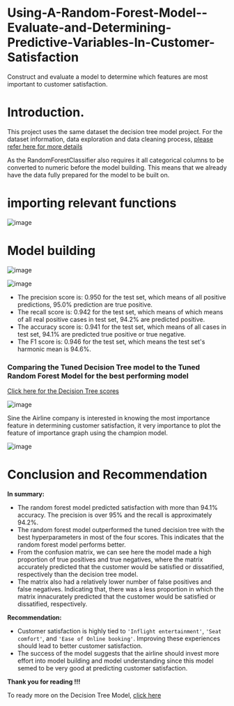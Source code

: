 # Using-A-Random-Forest-Model--Evaluate-and-Determining-Predictive-Variables-In-Customer-Satisfaction
Construct and evaluate a model to determine which features are most important to customer satisfaction.

# Introduction. 
This project uses the same dataset the decision tree model project. For the dataset information, data exploration and data cleaning process, [please refer here for more details](https://github.com/OTQUEEN/Constructing-and-Evaluating-a-Model-to-Predict-Customer-Satisfaction-?tab=readme-ov-file#data-exploration-data-cleaning-and-model-preparation)

As the RandomForestClassifier also requires it all categorical columns to be converted to numeric before the model building. This means that we already have the data fully prepared for the model to be built on.

# importing relevant functions
![image](https://github.com/user-attachments/assets/c08205a7-bde7-41d5-9cc1-9e5570accb2c)

# Model building
![image](https://github.com/user-attachments/assets/1c3910c0-0dd4-4972-bb1e-bec5939706c0)

![image](https://github.com/user-attachments/assets/401673d9-c9e8-4ec1-a0ff-5e04159ca1fd)

* The precision score is: 0.950 for the test set, which means of all positive predictions, 95.0% prediction are true positive.
* The recall score is: 0.942 for the test set, which means of which means of all real positive cases in test set, 94.2% are  predicted positive.
* The accuracy score is: 0.941 for the test set, which means of all cases in test set, 94.1% are predicted true positive or true negative.
* The F1 score is: 0.946 for the test set, which means the test set's harmonic mean is 94.6%.

### Comparing the Tuned Decision Tree model to the Tuned Random Forest Model for the best performing model
  [Click here for the Decision Tree scores](https://github.com/OTQUEEN/Constructing-and-Evaluating-a-Model-to-Predict-Customer-Satisfaction-?tab=readme-ov-file#determine-the-best-decision-tree-models-accuracy-precision-recall-and-f1-score)

![image](https://github.com/user-attachments/assets/2c05dc06-10a2-437d-8996-60164a728447)

Sine the Airline company is interested in knowing the most importance feature in determining customer satisfaction, it very importance to plot the feature of importance graph using the champion model.

![image](https://github.com/user-attachments/assets/2c38dc76-c80b-47fb-98d2-9b270edc8028)

# Conclusion and Recommendation
**In summary:**
* The random forest model predicted satisfaction with more than 94.1% accuracy. The precision is over 95% and the recall is approximately 94.2%.
* The random forest model outperformed the tuned decision tree with the best hyperparameters in most of the four scores. This indicates that the random forest model performs better.
* From the confusion matrix, we can see here the model made a high proportion of true positives and true negatives, where the matrix accurately predicted that the customer would be satisfied or dissatified, respectively than the decision tree model.
* The matrix also had a relatively lower number of false positives and false negatives. Indicating that, there was a less proportion in which the matrix innacurately predicted that the customer would be satisfied or dissatified, respectively.

**Recommendation:**
*  Customer satisfaction is highly tied to `'Inflight entertainment'`, `'Seat comfort'`, and `'Ease of Online booking'`. Improving these experiences should lead to better customer satisfaction. 
*  The success of the model suggests that the airline should invest more effort into model building and model understanding since this model semed to be very good at predicting customer satisfaction. 


**Thank you for reading !!!**

To ready more on the Decision Tree Model, [click here](https://github.com/OTQUEEN/Constructing-and-Evaluating-a-Model-to-Predict-Customer-Satisfaction-?tab=readme-ov-file#determine-the-best-decision-tree-models-accuracy-precision-recall-and-f1-score)
